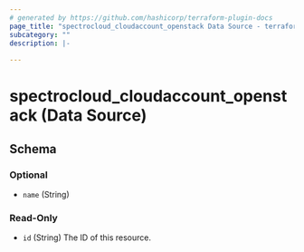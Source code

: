```yaml
---
# generated by https://github.com/hashicorp/terraform-plugin-docs
page_title: "spectrocloud_cloudaccount_openstack Data Source - terraform-provider-spectrocloud"
subcategory: ""
description: |-
  
---
```


# spectrocloud_cloudaccount_openstack (Data Source)





<!-- schema generated by tfplugindocs -->
## Schema

### Optional

- `name` (String)

### Read-Only

- `id` (String) The ID of this resource.



